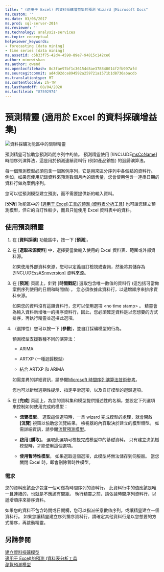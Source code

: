 ```yaml
---
title: " (適用于 Excel) 的資料採礦增益集的預測 Wizard |Microsoft Docs"
ms.custom: ''
ms.date: 03/06/2017
ms.prod: sql-server-2014
ms.reviewer: ''
ms.technology: analysis-services
ms.topic: conceptual
helpviewer_keywords:
- forecasting [data mining]
- time series [data mining]
ms.assetid: c5b33f75-42d4-4598-89e7-94815c142ce6
author: minewiskan
ms.author: owend
ms.openlocfilehash: 8c3fae97bf1c36154d8ae378840014f2fb997afd
ms.sourcegitcommit: ad4d92dce894592a259721a1571b1d8736abacdb
ms.translationtype: MT
ms.contentlocale: zh-TW
ms.lasthandoff: 08/04/2020
ms.locfileid: "87592974"
---
```

# <a name="forecast-wizard-data-mining-add-ins-for-excel"></a>預測精靈 (適用於 Excel 的資料採礦增益集)
  ![資料採礦功能區中的關聯精靈](media/dmc-forecast.gif "資料採礦功能區中的關聯精靈")  
  
 預測精靈可協助您預測時間序列中的值。 預測精靈使用 [!INCLUDE[msCoName](../includes/msconame-md.md)] 時間序列演算法，這是用於預測連續資料行 (例如產品銷售) 的迴歸演算法。  
  
 每一個預測模型必須包含一個案例序列，它是用來區分序列中各個點的資料行。 例如，如果您使用記錄資料來預測數個月內的銷售量，您會使用包含一連串日期的資料行做為案例序列。  
  
 您可以從預測模型建立預測，而不需要提供新的輸入資料。  
  
 [**分析**] 功能區中的 [[適用于 Excel&#41;工具的預測 &#40;資料表分析工具](forecast-table-analysis-tools-for-excel.md)] 也可讓您建立預測模型，但它的自訂性較少，而且只能使用 Excel 資料表中的資料。  
  
## <a name="using-the-forecast-wizard"></a>使用預測精靈  
  
1.  在 [**資料採礦**] 功能區中，按一下 [**預測**]。  
  
2.  在 [**選取來源資料**] 中，選擇要當做輸入使用的 Excel 資料表、範圍或外部資料源。  
  
     如果使用外部資料來源，您可以定義自訂檢視或查詢，然後將其儲存為 [!INCLUDE[ssASnoversion](../includes/ssasnoversion-md.md)] 資料來源。  
  
3.  在 [**預測**] 頁面上，針對 [**時間戳記**] 選取包含唯一數值的資料行 (這包括可當做案例序列使用的日期和時間值) 。 您必須依據此資料行，以遞增順序來排序資料來源。  
  
     如果您的資料沒有這類資料行，您可以使用選項 \<no time stamp> 。 精靈會為輸入資料新增唯一的排序資料行，因此，您必須確定資料是以您想要的方式排序，再執行精靈並選擇此選項。  
  
4.  （選擇性）您可以按一下 [**參數**]，並自訂採礦模型的行為。  
  
     預測模型支援數種不同的演算法：  
  
    -   ARIMA  
  
    -   ARTXP (一種迴歸模型)  
  
    -   結合 ARTXP 和 ARIMA  
  
     如需差異的詳細資訊，請參閱[Microsoft 時間序列演算法技術參考](data-mining/microsoft-time-series-algorithm-technical-reference.md)。  
  
     您也可以新增週期性提示、指定平滑選項，以及自訂模型的迴歸選項。  
  
5.  在 [**完成]** 頁面上，為您的資料集和模型提供描述性的名稱，並設定下列選項來控制如何使用完成的模型：  
  
    -   **流覽模型**。 選取這個選項時，一旦 wizard 完成模型的處理，就會開啟 **[流覽**] 視窗以協助您流覽結果。 檢視器的內容取決於建立的模型類型。 如需詳細資訊，請參閱[流覽預測模型](browsing-a-forecasting-model.md)。  
  
    -   **啟用 [鑽取**]。 選取此選項可檢視完成模型中的基礎資料。 只有建立決策樹模型時，才能使用這個選項。  
  
    -   **使用暫時性模型**。 如果選取這個選項，此模型將無法儲存到伺服器。 當您關閉 Excel 時，即會刪除暫時性模型。  
  
### <a name="requirements"></a>需求  
 您的資料應該至少包含一個可做為時間序列的資料行。 此資料行中的值應該是唯一且連續的，也就是不應該有間距。 執行精靈之前，請依據時間序列資料行，以遞增順序來排序資料。  
  
 如果您的資料不包含時間或日期欄，您可以指派任意數值序列，或讓精靈建立一個資料行。 如果您讓精靈建立序列排序資料行，請確定其他資料行是以您想要的方式排序，再啟動精靈。  
  
## <a name="see-also"></a>另請參閱  
 [建立資料採礦模型](creating-a-data-mining-model.md)   
 [適用于 Excel&#41;的預測 &#40;資料表分析工具](forecast-table-analysis-tools-for-excel.md)   
 [瀏覽預測模型](browsing-a-forecasting-model.md)  
  
  
